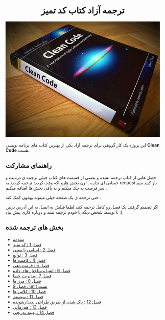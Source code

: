 
<h1 align="center"> ترجمه آزاد کتاب کد تمیز</h1>

<p align="center">
  <img src="assets/image/CleanCodeRepo.jpg"/>
</p>

این پروژه یک کار گروهی برای ترجمه آزاد یکی از بهترین کتاب های برنامه نویسی **Clean Code** هست.

## راهنمای مشارکت

فصل هایی از کتاب ترجمه نشده و بعضی از قسمت های کتاب خیلی ترجمه ی درست و حسابی ای نداره . اون بخش هارو اکه وقت کردید ترجمه کردید یه request باز کنید منم سر فرصت یه چک میکنم و به باقی بخش ها اضافه میکنم .

حتی ترجمه ی یک صفحه خیلی میتونه بهمون کمک کنه .

اگر تصمیم گرفتید یک فصل رو کامل ترجمه کنید لطفا قبلش یه ایمیل به <a href="mailto: wuka.sec@gmail.com">این آدرس</a>  بزنین تا توسط شخص دیگه یا خودم ترجمه نشه و دوباره کاری پیش نیاد :)

 
## بخش های ترجمه شده

* [مقدمه](Book/00_Introduction/Introduction.md)
* [فصل 1 : کد تمیز](Book/01_Clean_Code/Clean_Code.md)
* [فصل 2 : اسامی با معنی](Book/02_Meaningful_Names/Meaningful_Names.md)
* [فصل 3 : توابع](Book/03_Functions/3_Functions.md)
* [فصل 4 : کامنت ها](Book/04_Comments/4_Comments.md)
* [فصل 5 : فرمت دهی](Book/05_Formatting/5_Formatting.md)
* [فصل 6 : اشیا و ساختار های داده](Book/06_Objects_And_Data_Structures/Objects_And_Data_Structures.md)
* [فصل 7 : مدیریت خطا](Book/07_Error_Handling/Error_Handling.md)
* [فصل 8 : مرز ها](Book/08_Boundaries/Boundaries.md)
* [فصل 9 : unit تست](Book/09_Unit_Tests/Unit_Tests.md)
* [فصل 10 : کلاس ها](Book/10_Classes/Classes.md)
* [فصل 11 : سیستم](Book/11_Systems/Systems.md)
* [فصل 12 : پاک شدن از طریق طراحی پدیدار‌شونده](Book/12_Emergence/Emergence.md)
* [فصل 13 : هم‌زمانی](Book/13_Concurrency/Concurrency.md)
* [فصل 14 : بهبود تدریجی](Book/14_Successive_Refinement/Successive_Refinement.md)
